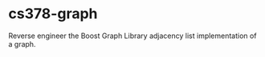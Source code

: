 cs378-graph
===========

Reverse engineer the Boost Graph Library adjacency list implementation of a graph.

